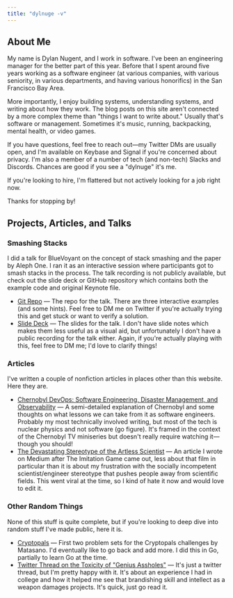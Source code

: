 ```yaml
---
title: "dylnuge -v"
---
```

## About Me

My name is Dylan Nugent, and I work in software. I've been an engineering
manager for the better part of this year. Before that I spent around five years
working as a software engineer (at various companies, with various seniority, in
various departments, and having various honorifics) in the San Francisco Bay
Area.

More importantly, I enjoy building systems, understanding systems, and writing
about how they work. The blog posts on this site aren't connected by a more
complex theme than "things I want to write about." Usually that's software or
management. Sometimes it's music, running, backpacking, mental health, or video
games.

If you have questions, feel free to reach out—my Twitter DMs are usually open,
and I'm available on Keybase and Signal if you're concerned about privacy. I'm
also a member of a number of tech (and non-tech) Slacks and Discords. Chances
are good if you see a "dylnuge" it's me.

If you're looking to hire, I'm flattered but not actively looking for a job
right now.

Thanks for stopping by!

## Projects, Articles, and Talks
### Smashing Stacks

I did a talk for BlueVoyant on the concept of stack smashing and the paper by
Aleph One. I ran it as an interactive session where participants got to smash
stacks in the process. The talk recording is not publicly available, but check
out the slide deck or GitHub repository which contains both the example code and
original Keynote file.

<ul class="project-links">
  <li>
    <a href="https://github.com/Dylnuge/stack-smashing">Git Repo</a>
    &mdash;
    The repo for the talk. There are three interactive examples (and
    some hints). Feel free to DM me on Twitter if you're actually trying
    this and get stuck or want to verify a solution.
  </li>
  <li>
    <a href="https://speakerdeck.com/dylnuge/smashing-the-stack-for-fun-and-profit">
      Slide Deck</a>
    &mdash;
    The slides for the talk. I don't have slide notes which makes them
    less useful as a visual aid, but unfortunately I don't have a public
    recording for the talk either. Again, if you're actually playing
    with this, feel free to DM me; I'd love to clarify things!
  </li>
</ul>

### Articles

I've written a couple of nonfiction articles in places other than this website.
Here they are.

<ul class="project-links">
  <li>
    <a href="https://medium.com/@dylnuge/chernobyl-devops-software-engineering-disaster-management-and-observability-8a50a7ea98d6">
      Chernobyl DevOps: Software Engineering, Disaster Management, and
      Observability</a>
    &mdash;
    A semi-detailed explanation of Chernobyl and some thoughts on what
    lessons we can take from it as software engineers. Probably my most
    technically involved writing, but most of the tech is nuclear
    physics and not software (go figure). It's framed in the context of
    the Chernobyl TV miniseries but doesn't really require watching
    it—though you should!
  </li>
  <li>
    <a href="https://medium.com/@dylnuge/the-devastating-stereotype-of-the-artless-scientist-45c6348489ff">
      The Devastating Stereotype of the Artless Scientist</a>
    &mdash;
    An article I wrote on Medium after The Imitation Game came out,
    less about that film in particular than it is about my frustration
    with the socially incompetent scientist/engineer stereotype that
    pushes people away from scientific fields. This went viral at the
    time, so I kind of hate it now and would love to edit it.
  </li>
</ul>

### Other Random Things

None of this stuff is quite complete, but if you're looking to deep dive into
random stuff I've made public, here it is.

<ul class="project-links">
  <li>
    <a href="https://github.com/Dylnuge/cryptopals">Cryptopals</a>
    &mdash;
    First two problem sets for the Cryptopals challenges by Matasano.
    I'd eventually like to go back and add more. I did this in Go,
    partially to learn Go at the time.
  </li>
  <li>
    <a href="https://twitter.com/dylnuge/status/1072746366697299968">
      Twitter Thread on the Toxicity of "Genius Assholes"</a>
    &mdash;
    It's just a twitter thread, but I'm pretty happy with it. It's about
    an experience I had in college and how it helped me see that
    brandishing skill and intellect as a weapon damages projects. It's
    quick, just go read it.
  </li>
</ul>
